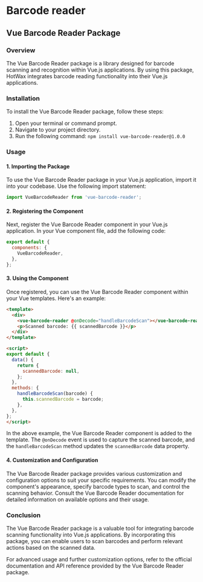 # Barcode reader

## Vue Barcode Reader Package

### Overview

The Vue Barcode Reader package is a library designed for barcode scanning and recognition within Vue.js applications. By using this package, HotWax integrates barcode reading functionality into their Vue.js applications.

### Installation

To install the Vue Barcode Reader package, follow these steps:

1. Open your terminal or command prompt.
2. Navigate to your project directory.
3. Run the following command: `npm install vue-barcode-reader@1.0.0`

### Usage

#### 1. Importing the Package

To use the Vue Barcode Reader package in your Vue.js application, import it into your codebase. Use the following import statement:

```javascript
import VueBarcodeReader from 'vue-barcode-reader';
```

#### 2. Registering the Component

Next, register the Vue Barcode Reader component in your Vue.js application. In your Vue component file, add the following code:

```javascript
export default {
  components: {
    VueBarcodeReader,
  },
};
```

#### 3. Using the Component

Once registered, you can use the Vue Barcode Reader component within your Vue templates. Here's an example:

```html
<template>
  <div>
    <vue-barcode-reader @onDecode="handleBarcodeScan"></vue-barcode-reader>
    <p>Scanned barcode: {{ scannedBarcode }}</p>
  </div>
</template>

<script>
export default {
  data() {
    return {
      scannedBarcode: null,
    };
  },
  methods: {
    handleBarcodeScan(barcode) {
      this.scannedBarcode = barcode;
    },
  },
};
</script>
```

In the above example, the Vue Barcode Reader component is added to the template. The `@onDecode` event is used to capture the scanned barcode, and the `handleBarcodeScan` method updates the `scannedBarcode` data property.

#### 4. Customization and Configuration

The Vue Barcode Reader package provides various customization and configuration options to suit your specific requirements. You can modify the component's appearance, specify barcode types to scan, and control the scanning behavior. Consult the Vue Barcode Reader documentation for detailed information on available options and their usage.

### Conclusion

The Vue Barcode Reader package is a valuable tool for integrating barcode scanning functionality into Vue.js applications. By incorporating this package, you can enable users to scan barcodes and perform relevant actions based on the scanned data.

For advanced usage and further customization options, refer to the official documentation and API reference provided by the Vue Barcode Reader package.
